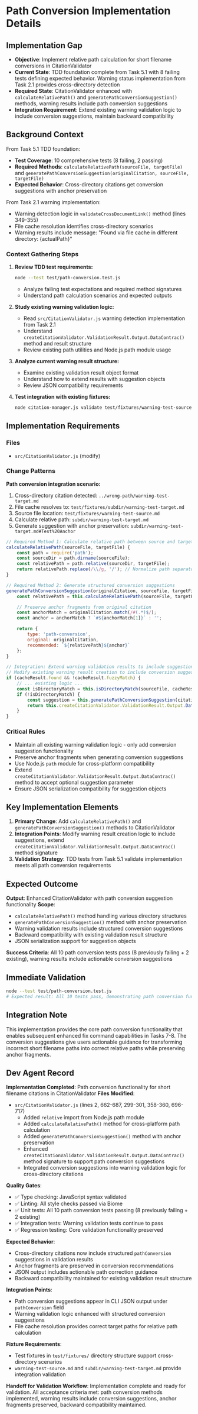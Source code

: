 # Path Conversion Implementation Details

## Implementation Gap

- **Objective**: Implement relative path calculation for short filename conversions in CitationValidator
- **Current State**: TDD foundation complete from Task 5.1 with 8 failing tests defining expected behavior. Warning status implementation from Task 2.1 provides cross-directory detection
- **Required State**: CitationValidator enhanced with `calculateRelativePath()` and `generatePathConversionSuggestion()` methods, warning results include path conversion suggestions
- **Integration Requirement**: Extend existing warning validation logic to include conversion suggestions, maintain backward compatibility

## Background Context

From Task 5.1 TDD foundation:
- **Test Coverage**: 10 comprehensive tests (8 failing, 2 passing)
- **Required Methods**: `calculateRelativePath(sourceFile, targetFile)` and `generatePathConversionSuggestion(originalCitation, sourceFile, targetFile)`
- **Expected Behavior**: Cross-directory citations get conversion suggestions with anchor preservation

From Task 2.1 warning implementation:
- Warning detection logic in `validateCrossDocumentLink()` method (lines 349-355)
- File cache resolution identifies cross-directory scenarios
- Warning results include message: "Found via file cache in different directory: {actualPath}"

### Context Gathering Steps

1. **Review TDD test requirements:**

   ```bash
   node --test test/path-conversion.test.js
   ```

   - Analyze failing test expectations and required method signatures
   - Understand path calculation scenarios and expected outputs

2. **Study existing warning validation logic:**
   - Read `src/CitationValidator.js` warning detection implementation from Task 2.1
   - Understand `createCitationValidator.ValidationResult.Output.DataContrac()` method and result structure
   - Review existing path utilities and Node.js path module usage

3. **Analyze current warning result structure:**
   - Examine existing validation result object format
   - Understand how to extend results with suggestion objects
   - Review JSON compatibility requirements

4. **Test integration with existing fixtures:**

   ```bash
   node citation-manager.js validate test/fixtures/warning-test-source.md --scope test/fixtures --format json
   ```

## Implementation Requirements

### Files
- `src/CitationValidator.js` (modify)

### Change Patterns

**Path conversion integration scenario:**
1. Cross-directory citation detected: `../wrong-path/warning-test-target.md`
2. File cache resolves to: `test/fixtures/subdir/warning-test-target.md`
3. Source file location: `test/fixtures/warning-test-source.md`
4. Calculate relative path: `subdir/warning-test-target.md`
5. Generate suggestion with anchor preservation: `subdir/warning-test-target.md#Test%20Anchor`

```javascript
// Required Method 1: Calculate relative path between source and target files
calculateRelativePath(sourceFile, targetFile) {
    const path = require('path');
    const sourceDir = path.dirname(sourceFile);
    const relativePath = path.relative(sourceDir, targetFile);
    return relativePath.replace(/\\/g, '/'); // Normalize path separators
}

// Required Method 2: Generate structured conversion suggestions
generatePathConversionSuggestion(originalCitation, sourceFile, targetFile) {
    const relativePath = this.calculateRelativePath(sourceFile, targetFile);

    // Preserve anchor fragments from original citation
    const anchorMatch = originalCitation.match(/#(.*)$/);
    const anchor = anchorMatch ? `#${anchorMatch[1]}` : '';

    return {
        type: 'path-conversion',
        original: originalCitation,
        recommended: `${relativePath}${anchor}`
    };
}

// Integration: Extend warning validation results to include suggestions
// Modify existing warning result creation to include conversion suggestions
if (cacheResult.found && !cacheResult.fuzzyMatch) {
    // ... existing logic ...
    const isDirectoryMatch = this.isDirectoryMatch(sourceFile, cacheResult.path);
    if (!isDirectoryMatch) {
        const suggestion = this.generatePathConversionSuggestion(citation, sourceFile, cacheResult.path);
        return this.createCitationValidator.ValidationResult.Output.DataContrac(citation, "warning", null, message, suggestion);
    }
}
```

### Critical Rules
- Maintain all existing warning validation logic - only add conversion suggestion functionality
- Preserve anchor fragments when generating conversion suggestions
- Use Node.js `path` module for cross-platform compatibility
- Extend `createCitationValidator.ValidationResult.Output.DataContrac()` method to accept optional suggestion parameter
- Ensure JSON serialization compatibility for suggestion objects

## Key Implementation Elements

1. **Primary Change**: Add `calculateRelativePath()` and `generatePathConversionSuggestion()` methods to CitationValidator
2. **Integration Points**: Modify warning result creation logic to include suggestions, extend `createCitationValidator.ValidationResult.Output.DataContrac()` method signature
3. **Validation Strategy**: TDD tests from Task 5.1 validate implementation meets all path conversion requirements

## Expected Outcome

**Output**: Enhanced CitationValidator with path conversion suggestion functionality
**Scope**:
- `calculateRelativePath()` method handling various directory structures
- `generatePathConversionSuggestion()` method with anchor preservation
- Warning validation results include structured conversion suggestions
- Backward compatibility with existing validation result structure
- JSON serialization support for suggestion objects

**Success Criteria**: All 10 path conversion tests pass (8 previously failing + 2 existing), warning results include actionable conversion suggestions

## Immediate Validation

```bash
node --test test/path-conversion.test.js
# Expected result: All 10 tests pass, demonstrating path conversion functionality works correctly
```

## Integration Note

This implementation provides the core path conversion functionality that enables subsequent enhanced fix command capabilities in Tasks 7-8. The conversion suggestions give users actionable guidance for transforming incorrect short filename paths into correct relative paths while preserving anchor fragments.

## Dev Agent Record

**Implementation Completed**: Path conversion functionality for short filename citations in CitationValidator
**Files Modified**:
- `src/CitationValidator.js` (lines 2, 662-687, 299-301, 358-360, 696-717)
  - Added `relative` import from Node.js path module
  - Added `calculateRelativePath()` method for cross-platform path calculation
  - Added `generatePathConversionSuggestion()` method with anchor preservation
  - Enhanced `createCitationValidator.ValidationResult.Output.DataContrac()` method signature to support path conversion suggestions
  - Integrated conversion suggestions into warning validation logic for cross-directory citations

**Quality Gates**:
- ✅ Type checking: JavaScript syntax validated
- ✅ Linting: All style checks passed via Biome
- ✅ Unit tests: All 10 path conversion tests passing (8 previously failing + 2 existing)
- ✅ Integration tests: Warning validation tests continue to pass
- ✅ Regression testing: Core validation functionality preserved

**Expected Behavior**:
- Cross-directory citations now include structured `pathConversion` suggestions in validation results
- Anchor fragments are preserved in conversion recommendations
- JSON output includes actionable path correction guidance
- Backward compatibility maintained for existing validation result structure

**Integration Points**:
- Path conversion suggestions appear in CLI JSON output under `pathConversion` field
- Warning validation logic enhanced with structured conversion suggestions
- File cache resolution provides correct target paths for relative path calculation

**Fixture Requirements**:
- Test fixtures in `test/fixtures/` directory structure support cross-directory scenarios
- `warning-test-source.md` and `subdir/warning-test-target.md` provide integration validation

**Handoff for Validation Workflow**: Implementation complete and ready for validation. All acceptance criteria met: path conversion methods implemented, warning results include conversion suggestions, anchor fragments preserved, backward compatibility maintained.
